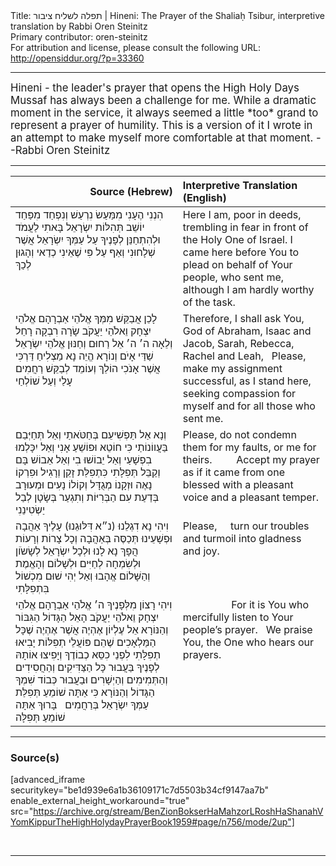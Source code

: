<html>
<head></head>
<body>
Title: תפלה לשליח ציבור | Hineni: The Prayer of the Shaliaḥ Tsibur, interpretive translation by Rabbi Oren Steinitz<br />
Primary contributor: oren-steinitz<br />
For attribution and license, please consult the following URL: <a href="http://opensiddur.org/?p=33360">http://opensiddur.org/?p=33360</a>
<p />
<hr />

<div class="english" style="font-size: 1.2em;">
Hineni - the leader's prayer that opens the High Holy Days Mussaf has always been a challenge for me. While a dramatic moment in the service, it always seemed a little *too* grand to represent a prayer of humility. This is a version of it I wrote in an attempt to make myself more comfortable at that moment. --Rabbi Oren Steinitz
</div>

<hr />

<table style="margin-left: auto;margin-right: auto;" class="draggable">
<thead><tr><th id="x" style="text-align: right;">Source (Hebrew)</th><th style="text-align: left;">Interpretive Translation (English)</th></tr></thead>
<tbody>
<tr><td style="vertical-align:top;">
<div class="liturgy"><span lang="he">
הִנְנִי 
הֶעָנִי מִמַּעַשׂ
נִרְעַשׁ וְנִפְחַד מִפַּחַד 
יוֹשֵׁב תְּהִלּוֹת יִשְׂרָאֵל
בָּאתִי לַעֲמֹד וּלְהִתְחַנֵּן לְפָנֶיךָ
עַל עַמְּךָ יִשְׂרָאֵל אֲשֶׁר 
שְׁלָחוּנִי
וְאַף עַל פִּי שֶׁאֵינִי כְדַאי וְהָגוּן לְכַךְ
</span></div></td>
 
<td style="vertical-align:top;">
<div class="english">
Here I am,
poor in deeds,
trembling in fear 
in front of the Holy One of Israel.
I came here before You to plead 
on behalf of Your people, 
who sent me,
although I am hardly worthy of the task.
</div></td></tr>


<tr><td style="vertical-align:top;">
<div class="liturgy"><span lang="he">
לָכֵן אֲבַקֵּשׁ מִמְּךָ
אֱלֹהֵי אַבְרָהָם אֱלֹהֵי יִצְחָק וֵאלֹהֵי יַעֲקֹב
שָׂרָה רִבְקָה רָחֵל וְלֵאָה
ה׳ ה׳ אֵל רַחוּם וְחַנּוּן אֱלֹהֵי יִשְׂרָאֵל שַׁדַּי אָיֹם וְנוֹרָא
הֱיֵה נָא 
מַצְלִיחַ דַּרְכִּי
אֲשֶׁר אָנֹכִי הוֹלֵךְ וְעוֹמֵד 
לְבַקֵּשׁ רַחֲמִים 
עָלַי וְעַל שׁוֹלְחַי
</span></div></td>
 
<td style="vertical-align:top;">
<div class="english">
Therefore, I shall ask You,
God of Abraham, Isaac and Jacob,
Sarah, Rebecca, Rachel and Leah,
&nbsp;
Please,
make my assignment successful,
as I stand here, 
seeking compassion 
for myself and for all those who sent me.
</div></td></tr>


<tr><td style="vertical-align:top;">
<div class="liturgy"><span lang="he">
וְנָא 
אַל תַּפְשִׁיעֵם בְּחַטֹּאתַי
וְאַל תְּחַיְּבֵם בַּעֲווֹנוֹתַי
כִּי חוֹטֵא וּפוֹשֵׁעַ אָנִי
וְאַל יִכָּלְמוּ בִפְשָׁעַי
וְאַל יֵבוֹשׁוּ בִי
וְאַל אֵבוֹשׁ בָּם
וְקַבֵּל תְּפִלָּתִי כִּתְפִלַּת זָקֵן וְרָגִיל
וּפִרְקוֹ נָאֶה וּזְקָנוֹ מְגֻדָּל וְקוֹלוֹ נָעִים
וּמְעוּרָב בְּדַעַת עִם הַבְּרִיּוֹת
וְתִגְעַר בְּשָׂטָן לְבַל יַשְׂטִינֵנִי
</span></div></td>
 
<td style="vertical-align:top;">
<div class="english">
Please,
do not condemn them for my faults,
or me for theirs.
&nbsp;
&nbsp;
&nbsp;
&nbsp;
Accept my prayer 
as if it came from one 
blessed with a pleasant voice 
and a pleasant temper.
</div></td></tr>


<tr><td style="vertical-align:top;">
<div class="liturgy"><span lang="he">
וִיהִי נָא 
דִגְלֵנוּ (נ״א דִּלּוּגֵנוּ) עָלֶיךָ אַהֲבָה 
וּפְשָׁעֵינוּ תְּכַסֶּה בְּאַהֲבָה
וְכָל צָרוֹת וְרָעוֹת
הֲפָךְ נָא לָנוּ וּלְכָל יִשְׂרָאֵל
לְשָׂשֹוֹן וּלְשִׂמְחָה לְחַיִּים וּלְשָׁלוֹם
וְהָאֱמֶת וְהַשָּׁלוֹם אֱהָבוּ
וְאַל יְהִי שׁוּם מִכְשׁוֹל בִּתְפִלָּתִי
</span></div></td>
 
<td style="vertical-align:top;">
<div class="english">
Please,
&nbsp;
&nbsp;
turn our 
troubles and turmoil
into gladness and joy.
</div></td></tr>


<tr><td style="vertical-align:top;">
<div class="liturgy"><span lang="he">
וִיהִי רָצוֹן מִלְּפָנֶיךָ
ה׳ אֱלֹהֵי אַבְרָהָם אֱלֹהֵי יִצְחָק וֵאלֹהֵי יַעֲקֹב
הָאֵל הַגָּדוֹל הַגִּבּוֹר וְהַנּוֹרָא אֵל עֶלְיוֹן
אֶהְיֶה אֲשֶׁר אֶהְיֶה
שֶׁכָּל הַמַּלְאָכִים שֶׁהֵם פּוֹעֲלֵי תְפִלּוֹת
יָבִיאוּ תְפִלָּתִי לִפְנֵי כִסֵּא כְבוֹדֶךָ
וְיָפִיצוּ אוֹתָהּ לְפָנֶיךָ
בַּעֲבוּר כָּל הַצַּדִּיקִים וְהַחֲסִידִים וְהַתְּמִימִים וְהַיְשָׁרִים
וּבַעֲבוּר כְּבוֹד שִׁמְךָ הַגָּדוֹל וְהַנּוֹרָא
כִּי אַתָּה 
שׁוֹמֵעַ 
תְּפִלַּת עַמְּךָ יִשְׂרָאֵל בְּרַחֲמִים
&nbsp;
בָּרוּךְ אַתָּה 
שׁוֹמֵעַ תְּפִלָּה
</span></div></td>
 
<td style="vertical-align:top;">
<div class="english">
&nbsp;
&nbsp;
&nbsp;
&nbsp;
&nbsp;
&nbsp;
&nbsp;
&nbsp;
&nbsp;
For it is You 
who mercifully listen 
to Your people’s prayer.
&nbsp;
We praise You, 
the One who hears our prayers.
</div></td></tr>
</tbody></table>

<hr />

<h3>Source(s)</h3>

[advanced_iframe securitykey="be1d939e6a1b36109171c7d5503b34cf9147aa7b" enable_external_height_workaround="true" src="https://archive.org/stream/BenZionBokserHaMahzorLRoshHaShanahVYomKippurTheHighHolydayPrayerBook1959#page/n756/mode/2up"]

&nbsp;

<hr />

&nbsp;
</body>
</html>
